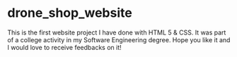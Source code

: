 # drone_shop_website
This is the first website project I have done with HTML 5 &amp; CSS.  It was part of a college activity in my Software Engineering degree.  Hope you like it and I would love to receive feedbacks on it!
